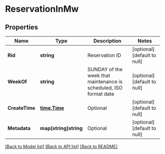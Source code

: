 # ReservationInMw

## Properties
Name | Type | Description | Notes
------------ | ------------- | ------------- | -------------
**Rid** | **string** | Reservation ID | [optional] [default to null]
**WeekOf** | **string** | SUNDAY of the week that maintenance is scheduled, ISO format date | [optional] [default to null]
**CreateTime** | [**time.Time**](time.Time.md) | Optional | [optional] [default to null]
**Metadata** | **map[string]string** | Optional | [optional] [default to null]

[[Back to Model list]](../README.md#documentation-for-models) [[Back to API list]](../README.md#documentation-for-api-endpoints) [[Back to README]](../README.md)

